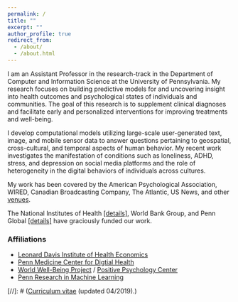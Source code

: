 ```yaml
---
permalink: /
title: ""
excerpt: ""
author_profile: true
redirect_from: 
  - /about/
  - /about.html
---
```


I am an Assistant Professor in the research-track in the Department of Computer and Information Science at the University of Pennsylvania. My research focuses on building predictive models for and uncovering insight into health outcomes and psychological states of individuals and communities. The goal of this research is to supplement clinical diagnoses and facilitate early and personalized interventions for improving treatments and well-being. 

I develop computational models utilizing large-scale user-generated text, image, and mobile sensor data to answer questions pertaining to geospatial, cross-cultural, and temporal aspects of human behavior. My recent work investigates the manifestation of conditions such as loneliness, ADHD, stress, and depression on social media platforms and the role of heterogeneity in the digital behaviors of individuals across cultures. 

My work has been covered by the American Psychological Association, WIRED, Canadian Broadcasting Company, The Atlantic, US News, and other [venues](https://chandrasg.github.io/media/).

The National Institutes of Health [[details]](https://reporter.nih.gov/search/CRBV3uic3EKmagTeRM-y9w/project-details/10630593), World Bank Group, and Penn Global [[details]](https://blog.seas.upenn.edu/sharath-guntuku-receives-penn-global-grant-to-continue-vaccine-attitudes-research-in-india/) have graciously funded our work. 

### Affiliations
  + [Leonard Davis Institute of Health Economics](https://ldi.upenn.edu/)
  + [Penn Medicine Center for Digtial Health](https://centerfordigitalhealth.upenn.edu/)
  + [World Well-Being Project](http://www.wwbp.org/) / [Positive Psychology Center](https://ppc.sas.upenn.edu/)
  + [Penn Research in Machine Learning](https://priml.upenn.edu/)

[//]: # (<a href="https://chandrasg.github.io/chandrasg.github.io/files/CV_SCG.pdf">Curriculum vitae</a> (updated 04/2019).)
